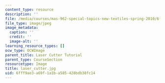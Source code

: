```yaml
---
content_type: resource
description: ''
file: /media/courses/mas-962-special-topics-new-textiles-spring-2010/6fff9ae3a69f1a1ba585428bdb38fc14_laser_cutter.jpg
file_type: image/jpeg
image_metadata:
  caption: ''
  credit: ''
  image-alt: ''
learning_resource_types: []
ocw_type: OCWImage
parent_title: Laser Cutter Tutorial
parent_type: CourseSection
resourcetype: Image
title: laser_cutter.jpg
uid: 6fff9ae3-a69f-1a1b-a585-428bdb38fc14
---
```


